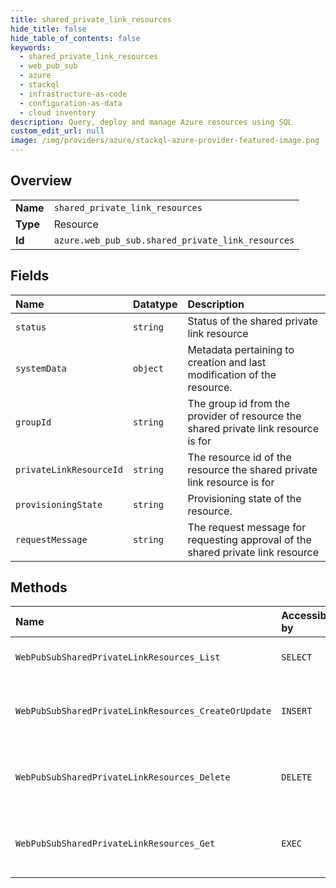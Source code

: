 ```yaml
---
title: shared_private_link_resources
hide_title: false
hide_table_of_contents: false
keywords:
  - shared_private_link_resources
  - web_pub_sub
  - azure    
  - stackql
  - infrastructure-as-code
  - configuration-as-data
  - cloud inventory
description: Query, deploy and manage Azure resources using SQL
custom_edit_url: null
image: /img/providers/azure/stackql-azure-provider-featured-image.png
---
```

  
    

## Overview
<table><tbody>
<tr><td><b>Name</b></td><td><code>shared_private_link_resources</code></td></tr>
<tr><td><b>Type</b></td><td>Resource</td></tr>
<tr><td><b>Id</b></td><td><code>azure.web_pub_sub.shared_private_link_resources</code></td></tr>
</tbody></table>

## Fields
| Name | Datatype | Description |
|:-----|:---------|:------------|
| `status` | `string` | Status of the shared private link resource |
| `systemData` | `object` | Metadata pertaining to creation and last modification of the resource. |
| `groupId` | `string` | The group id from the provider of resource the shared private link resource is for |
| `privateLinkResourceId` | `string` | The resource id of the resource the shared private link resource is for |
| `provisioningState` | `string` | Provisioning state of the resource. |
| `requestMessage` | `string` | The request message for requesting approval of the shared private link resource |
## Methods
| Name | Accessible by | Required Params | Description |
|:-----|:--------------|:----------------|:------------|
| `WebPubSubSharedPrivateLinkResources_List` | `SELECT` | `resourceGroupName, resourceName, subscriptionId` | List shared private link resources |
| `WebPubSubSharedPrivateLinkResources_CreateOrUpdate` | `INSERT` | `resourceGroupName, resourceName, sharedPrivateLinkResourceName, subscriptionId` | Create or update a shared private link resource |
| `WebPubSubSharedPrivateLinkResources_Delete` | `DELETE` | `resourceGroupName, resourceName, sharedPrivateLinkResourceName, subscriptionId` | Delete the specified shared private link resource |
| `WebPubSubSharedPrivateLinkResources_Get` | `EXEC` | `resourceGroupName, resourceName, sharedPrivateLinkResourceName, subscriptionId` | Get the specified shared private link resource |
